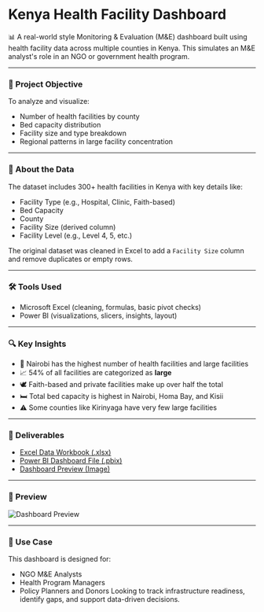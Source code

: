 # Kenya Health Facility Dashboard

📊 A real-world style Monitoring & Evaluation (M&E) dashboard built using health facility data across multiple counties in Kenya. This simulates an M&E analyst's role in an NGO or government health program.

---

### 🎯 Project Objective

To analyze and visualize:
- Number of health facilities by county
- Bed capacity distribution
- Facility size and type breakdown
- Regional patterns in large facility concentration

---

### 📂 About the Data

The dataset includes 300+ health facilities in Kenya with key details like:
- Facility Type (e.g., Hospital, Clinic, Faith-based)
- Bed Capacity
- County
- Facility Size (derived column)
- Facility Level (e.g., Level 4, 5, etc.)

The original dataset was cleaned in Excel to add a `Facility Size` column and remove duplicates or empty rows.

---

### 🛠️ Tools Used

- Microsoft Excel (cleaning, formulas, basic pivot checks)
- Power BI (visualizations, slicers, insights, layout)

---

### 🔍 Key Insights

- 🏥 Nairobi has the highest number of health facilities and large facilities
- 📈 54% of all facilities are categorized as **large**
- 🕊️ Faith-based and private facilities make up over half the total
- 🛏️ Total bed capacity is highest in Nairobi, Homa Bay, and Kisii
- ⚠️ Some counties like Kirinyaga have very few large facilities

---

### 📁 Deliverables

- [Excel Data Workbook (.xlsx)](link-here)
- [Power BI Dashboard File (.pbix)](link-here)
- [Dashboard Preview (Image)](link-here)

---

### 📸 Preview

![Dashboard Preview](link-to-dashboard-image)

---

### 📌 Use Case

This dashboard is designed for:
- NGO M&E Analysts
- Health Program Managers
- Policy Planners and Donors
Looking to track infrastructure readiness, identify gaps, and support data-driven decisions.

